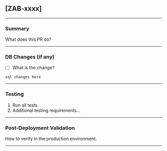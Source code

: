 ## [ZAB-xxxx]

---

### Summary

What does this PR do?

---

### DB Changes (if any)

- [ ] What is the change?

```
sql changes here
```

---

### Testing

1. Run all tests.
2. Additional testing requirements...

---

### Post-Deployment Validation

How to verify in the production environment.

---
